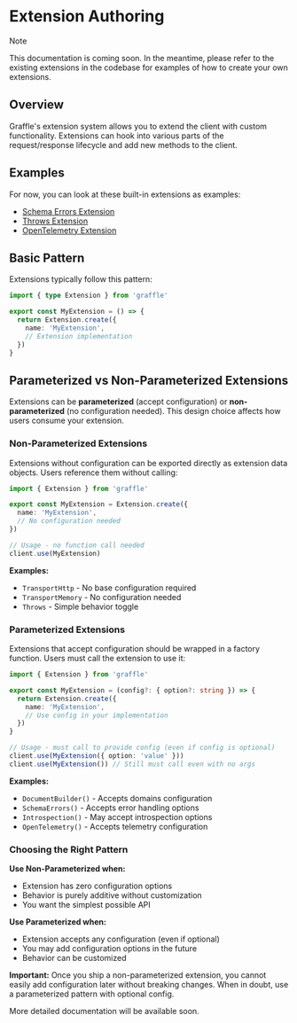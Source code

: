 # Extension Authoring

> [!NOTE]
> This documentation is coming soon. In the meantime, please refer to the existing extensions in the codebase for examples of how to create your own extensions.

## Overview

Graffle's extension system allows you to extend the client with custom functionality. Extensions can hook into various parts of the request/response lifecycle and add new methods to the client.

## Examples

For now, you can look at these built-in extensions as examples:

- [Schema Errors Extension](https://github.com/graffle-js/graffle/tree/main/src/extensions/SchemaErrors)
- [Throws Extension](https://github.com/graffle-js/graffle/tree/main/src/extensions/Throws)
- [OpenTelemetry Extension](https://github.com/graffle-js/graffle/tree/main/src/extensions/Opentelemetry)

## Basic Pattern

Extensions typically follow this pattern:

```ts
import { type Extension } from 'graffle'

export const MyExtension = () => {
  return Extension.create({
    name: 'MyExtension',
    // Extension implementation
  })
}
```

## Parameterized vs Non-Parameterized Extensions

Extensions can be **parameterized** (accept configuration) or **non-parameterized** (no configuration needed). This design choice affects how users consume your extension.

### Non-Parameterized Extensions

Extensions without configuration can be exported directly as extension data objects. Users reference them without calling:

```ts
import { Extension } from 'graffle'

export const MyExtension = Extension.create({
  name: 'MyExtension',
  // No configuration needed
})

// Usage - no function call needed
client.use(MyExtension)
```

**Examples:**

- `TransportHttp` - No base configuration required
- `TransportMemory` - No configuration needed
- `Throws` - Simple behavior toggle

### Parameterized Extensions

Extensions that accept configuration should be wrapped in a factory function. Users must call the extension to use it:

```ts
import { Extension } from 'graffle'

export const MyExtension = (config?: { option?: string }) => {
  return Extension.create({
    name: 'MyExtension',
    // Use config in your implementation
  })
}

// Usage - must call to provide config (even if config is optional)
client.use(MyExtension({ option: 'value' }))
client.use(MyExtension()) // Still must call even with no args
```

**Examples:**

- `DocumentBuilder()` - Accepts domains configuration
- `SchemaErrors()` - Accepts error handling options
- `Introspection()` - May accept introspection options
- `OpenTelemetry()` - Accepts telemetry configuration

### Choosing the Right Pattern

**Use Non-Parameterized when:**

- Extension has zero configuration options
- Behavior is purely additive without customization
- You want the simplest possible API

**Use Parameterized when:**

- Extension accepts any configuration (even if optional)
- You may add configuration options in the future
- Behavior can be customized

**Important:** Once you ship a non-parameterized extension, you cannot easily add configuration later without breaking changes. When in doubt, use a parameterized pattern with optional config.

More detailed documentation will be available soon.
